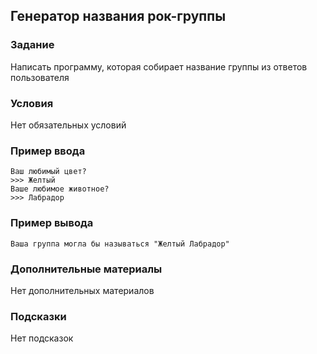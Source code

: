 ## Генератор названия рок-группы

### Задание

Написать программу, которая собирает название группы из ответов пользователя

### Условия

Нет обязательных условий

### Пример ввода

```
Ваш любимый цвет?
>>> Желтый
Ваше любимое животное?
>>> Лабрадор
```


### Пример вывода

```
Ваша группа могла бы называться "Желтый Лабрадор"
```

### Дополнительные материалы

Нет дополнительных материалов

### Подсказки

Нет подсказок

